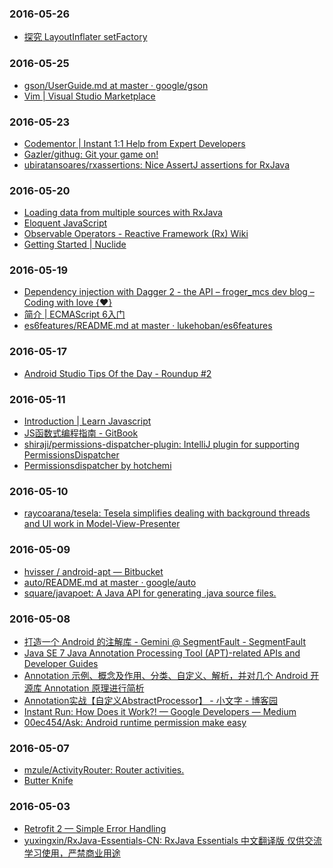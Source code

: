 ### 2016-05-26<br>
+ [探究 LayoutInflater setFactory](https://mp.weixin.qq.com/s?__biz=MzAxMTI4MTkwNQ==&mid=2650820263&idx=1&sn=f7cbcf70570decc064fa5f05531e2c5d&scene=0&key=f5c31ae61525f82e78df81d830e55d9a76720e4f91ee3e6543440de517ecd7671367875a9e7f4a7e5ae93e23f5f0f0da&ascene=0&uin=NDIxMTU4Njgw&devicetype=iMac+MacBookPro11%2C2+OSX+OSX+10.11.4+build(15E65)&version=11020201&pass_ticket=hS6rInXZXsnw%2FCbKo3ESI2FvKh2KVrPK9DklL%2Bq9Y%2Bp0cVbnpnjnJsXY4nO43uXp)<br>

### 2016-05-25<br>
+ [gson/UserGuide.md at master · google/gson](https://github.com/google/gson/blob/master/UserGuide.md)<br>
+ [Vim | Visual Studio Marketplace](https://marketplace.visualstudio.com/items?itemName=vscodevim.vim)<br>

### 2016-05-23<br>
+ [Codementor | Instant 1:1 Help from Expert Developers](https://www.codementor.io/)<br>
+ [Gazler/githug: Git your game on!](https://github.com/Gazler/githug)<br>
+ [ubiratansoares/rxassertions: Nice AssertJ assertions for RxJava](https://github.com/ubiratansoares/rxassertions)<br>

### 2016-05-20<br>
+ [Loading data from multiple sources with RxJava](http://blog.danlew.net/2015/06/22/loading-data-from-multiple-sources-with-rxjava/)<br>
+ [Eloquent JavaScript](http://eloquentjavascript.net/)<br>
+ [Observable Operators - Reactive Framework (Rx) Wiki](http://rxwiki.wikidot.com/observable-operators)<br>
+ [Getting Started | Nuclide](https://nuclide.io/docs/quick-start/getting-started/)<br>

### 2016-05-19<br>
+ [Dependency injection with Dagger 2 - the API – froger_mcs dev blog – Coding with love {❤️}](http://frogermcs.github.io/dependency-injection-with-dagger-2-the-api/)<br>
+ [简介 | ECMAScript 6入门](https://wohugb.gitbooks.io/ecmascript-6/content/docs/intro.html)<br>
+ [es6features/README.md at master · lukehoban/es6features](https://github.com/lukehoban/es6features/blob/master/README.md)<br>

### 2016-05-17<br>
+ [Android Studio Tips Of the Day - Roundup #2](http://www.developerphil.com/android-studio-tips-of-the-day-roundup-2/)<br>

### 2016-05-11<br>
+ [Introduction | Learn Javascript](https://gitbookio.gitbooks.io/javascript/content/)<br>
+ [JS函数式编程指南 - GitBook](https://www.gitbook.com/book/llh911001/mostly-adequate-guide-chinese/details)<br>
+ [shiraji/permissions-dispatcher-plugin: IntelliJ plugin for supporting PermissionsDispatcher](https://github.com/shiraji/permissions-dispatcher-plugin)<br>
+ [Permissionsdispatcher by hotchemi](http://hotchemi.github.io/PermissionsDispatcher/)<br>

### 2016-05-10<br>
+ [raycoarana/tesela: Tesela simplifies dealing with background threads and UI work in Model-View-Presenter](https://github.com/raycoarana/tesela)<br>

### 2016-05-09<br>
+ [hvisser / android-apt — Bitbucket](https://bitbucket.org/hvisser/android-apt)<br>
+ [auto/README.md at master · google/auto](https://github.com/google/auto/blob/master/service%2FREADME.md)<br>
+ [square/javapoet: A Java API for generating .java source files.](https://github.com/square/javapoet)<br>

### 2016-05-08<br>
+ [打造一个 Android 的注解库 - Gemini @ SegmentFault - SegmentFault](https://segmentfault.com/a/1190000002785541)<br>
+ [Java SE 7 Java Annotation Processing Tool (APT)-related APIs and Developer Guides](http://docs.oracle.com/javase/7/docs/technotes/guides/apt/)<br>
+ [Annotation 示例、概念及作用、分类、自定义、解析，并对几个 Android 开源库 Annotation 原理进行简析](http://www.trinea.cn/android/java-annotation-android-open-source-analysis/)<br>
+ [Annotation实战【自定义AbstractProcessor】 - 小文字 - 博客园](http://www.cnblogs.com/avenwu/p/4173899.html)<br>
+ [Instant Run: How Does it Work?! — Google Developers — Medium](https://medium.com/google-developers/instant-run-how-does-it-work-294a1633367f#.ekv4g6czq)<br>
+ [00ec454/Ask: Android runtime permission make easy](https://github.com/00ec454/Ask)<br>

### 2016-05-07<br>
+ [mzule/ActivityRouter: Router activities.](https://github.com/mzule/ActivityRouter)<br>
+ [Butter Knife](http://jakewharton.github.io/butterknife/)<br>

### 2016-05-03<br>
+ [Retrofit 2 — Simple Error Handling](https://futurestud.io/blog/retrofit-2-simple-error-handling)<br>
+ [yuxingxin/RxJava-Essentials-CN: RxJava Essentials 中文翻译版 仅供交流学习使用，严禁商业用途](https://github.com/yuxingxin/RxJava-Essentials-CN)<br>

